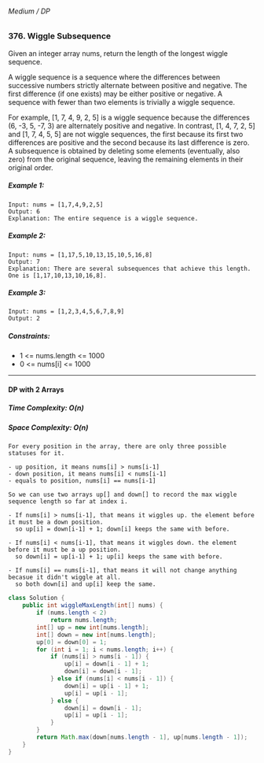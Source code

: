 ###### Medium / DP

### 376. Wiggle Subsequence

Given an integer array nums, return the length of the longest wiggle sequence.

A wiggle sequence is a sequence where the differences between successive numbers strictly alternate between positive and negative. The first difference (if one exists) may be either positive or negative. A sequence with fewer than two elements is trivially a wiggle sequence.

For example, [1, 7, 4, 9, 2, 5] is a wiggle sequence because the differences (6, -3, 5, -7, 3) are alternately positive and negative.
In contrast, [1, 4, 7, 2, 5] and [1, 7, 4, 5, 5] are not wiggle sequences, the first because its first two differences are positive and the second because its last difference is zero.
A subsequence is obtained by deleting some elements (eventually, also zero) from the original sequence, leaving the remaining elements in their original order.

 

##### Example 1:
```
Input: nums = [1,7,4,9,2,5]
Output: 6
Explanation: The entire sequence is a wiggle sequence.
```
##### Example 2:
```
Input: nums = [1,17,5,10,13,15,10,5,16,8]
Output: 7
Explanation: There are several subsequences that achieve this length. One is [1,17,10,13,10,16,8].
```
##### Example 3:
```
Input: nums = [1,2,3,4,5,6,7,8,9]
Output: 2
```

##### Constraints:

- 1 <= nums.length <= 1000
- 0 <= nums[i] <= 1000

***
#### DP with 2 Arrays

##### Time Complexity: O(n)
##### Space Complexity: O(n)
```
For every position in the array, there are only three possible statuses for it.

- up position, it means nums[i] > nums[i-1]
- down position, it means nums[i] < nums[i-1]
- equals to position, nums[i] == nums[i-1]

So we can use two arrays up[] and down[] to record the max wiggle sequence length so far at index i.

- If nums[i] > nums[i-1], that means it wiggles up. the element before it must be a down position. 
  so up[i] = down[i-1] + 1; down[i] keeps the same with before.

- If nums[i] < nums[i-1], that means it wiggles down. the element before it must be a up position. 
  so down[i] = up[i-1] + 1; up[i] keeps the same with before.

- If nums[i] == nums[i-1], that means it will not change anything becasue it didn't wiggle at all. 
  so both down[i] and up[i] keep the same.
```
```java
class Solution {
    public int wiggleMaxLength(int[] nums) {
        if (nums.length < 2)
            return nums.length;
        int[] up = new int[nums.length];
        int[] down = new int[nums.length];
        up[0] = down[0] = 1;
        for (int i = 1; i < nums.length; i++) {
            if (nums[i] > nums[i - 1]) {
                up[i] = down[i - 1] + 1;
                down[i] = down[i - 1];
            } else if (nums[i] < nums[i - 1]) {
                down[i] = up[i - 1] + 1;
                up[i] = up[i - 1];
            } else {
                down[i] = down[i - 1];
                up[i] = up[i - 1];
            }
        }
        return Math.max(down[nums.length - 1], up[nums.length - 1]);
    }
}
```
